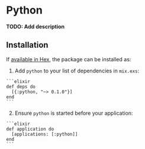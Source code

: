 # Python

**TODO: Add description**

## Installation

If [available in Hex](https://hex.pm/docs/publish), the package can be installed as:

  1. Add `python` to your list of dependencies in `mix.exs`:

    ```elixir
    def deps do
      [{:python, "~> 0.1.0"}]
    end
    ```

  2. Ensure `python` is started before your application:

    ```elixir
    def application do
      [applications: [:python]]
    end
    ```

